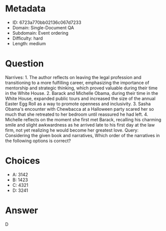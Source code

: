 # Metadata

- ID: 6723a770bb02136c067d7233
- Domain: Single-Document QA
- Subdomain: Event ordering
- Difficulty: hard
- Length: medium

# Question

Narrives: 1. The author reflects on leaving the legal profession and transitioning to a more fulfilling career, emphasizing the importance of mentorship and strategic thinking, which proved valuable during their time in the White House.
2. Barack and Michelle Obama, during their time in the White House, expanded public tours and increased the size of the annual Easter Egg Roll as a way to promote openness and inclusivity. 
3. Sasha Obama's encounter with Chewbacca at a Halloween party scared her so much that she retreated to her bedroom until reassured he had left.
4. Michelle reflects on the moment she first met Barack, recalling his charming smile and slight awkwardness as he arrived late to his first day at the law firm, not yet realizing he would become her greatest love.
Query: Considering the given book and narratives, Which order of the narratives in the following options is correct?

# Choices

- A: 3142
- B: 1423
- C: 4321
- D: 3241

# Answer

D
